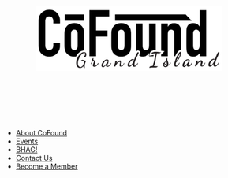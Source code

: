 <div style="text-align:center;padding-bottom:100px">
<a href="/">
<img src="_media/logo.png" style="width: 75%;">
</a>
</div>


- [About CoFound](about.md)
- [Events](events.md)
- [BHAG!](idea.md)
- [Contact Us](contact.md)
- [Become a Member](https://www.patreon.com/cofoundgi)